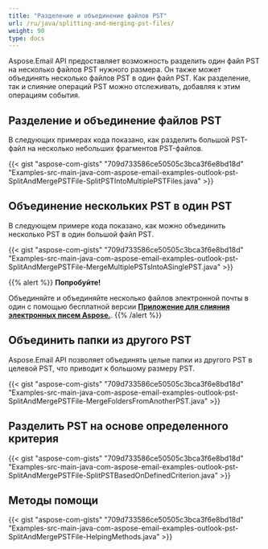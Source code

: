 ```yaml
---
title: "Разделение и объединение файлов PST"
url: /ru/java/splitting-and-merging-pst-files/
weight: 90
type: docs
---
```


Aspose.Email API предоставляет возможность разделить один файл PST на несколько файлов PST нужного размера. Он также может объединять несколько файлов PST в один файл PST. Как разделение, так и слияние операций PST можно отслеживать, добавляя к этим операциям события.

## **Разделение и объединение файлов PST**

В следующих примерах кода показано, как разделить большой PST-файл на несколько небольших фрагментов PST-файлов.

{{< gist "aspose-com-gists" "709d733586ce50505c3bca3f6e8bd18d" "Examples-src-main-java-com-aspose-email-examples-outlook-pst-SplitAndMergePSTFile-SplitPSTIntoMultiplePSTFiles.java" >}}

## **Объединение нескольких PST в один PST**

В следующем примере кода показано, как можно объединить несколько PST в один большой файл PST.

{{< gist "aspose-com-gists" "709d733586ce50505c3bca3f6e8bd18d" "Examples-src-main-java-com-aspose-email-examples-outlook-pst-SplitAndMergePSTFile-MergeMultiplePSTsIntoASinglePST.java" >}}

{{% alert %}}
**Попробуйте!**

Объединяйте и объединяйте несколько файлов электронной почты в один с помощью бесплатной версии [**Приложение для слияния электронных писем Aspose.**](https://products.aspose.app/email/ru/merger).
{{% /alert %}}

## **Объединить папки из другого PST**

Aspose.Email API позволяет объединять целые папки из другого PST в целевой PST, что приводит к большому размеру PST.

{{< gist "aspose-com-gists" "709d733586ce50505c3bca3f6e8bd18d" "Examples-src-main-java-com-aspose-email-examples-outlook-pst-SplitAndMergePSTFile-MergeFoldersFromAnotherPST.java" >}}

## **Разделить PST на основе определенного критерия**

{{< gist "aspose-com-gists" "709d733586ce50505c3bca3f6e8bd18d" "Examples-src-main-java-com-aspose-email-examples-outlook-pst-SplitAndMergePSTFile-SplitPSTBasedOnDefinedCriterion.java" >}}

## **Методы помощи**

{{< gist "aspose-com-gists" "709d733586ce50505c3bca3f6e8bd18d" "Examples-src-main-java-com-aspose-email-examples-outlook-pst-SplitAndMergePSTFile-HelpingMethods.java" >}}
